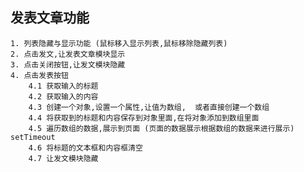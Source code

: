 ## 发表文章功能
    
    1. 列表隐藏与显示功能 (鼠标移入显示列表,鼠标移除隐藏列表)
    2. 点击发文,让发表文章模块显示
    3. 点击关闭按钮,让发文模块隐藏
    4. 点击发表按钮
        4.1 获取输入的标题
        4.2 获取输入的内容
        4.3 创建一个对象,设置一个属性,让值为数组,  或者直接创建一个数组
        4.4 将获取到的标题和内容保存到对象里面,在将对象添加到数组里面
        4.5 遍历数组的数据,展示到页面 (页面的数据展示根据数组的数据来进行展示) setTimeout
        4.6 将标题的文本框和内容框清空
        4.7 让发文模块隐藏
        